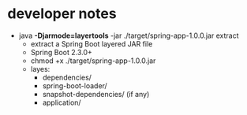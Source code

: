 # developer notes
- java **-Djarmode=layertools** -jar ./target/spring-app-1.0.0.jar extract
  - extract a Spring Boot layered JAR file 
  - Spring Boot 2.3.0+
  - chmod +x ./target/spring-app-1.0.0.jar
  - layes:
    - dependencies/
    - spring-boot-loader/
    - snapshot-dependencies/ (if any)
    - application/